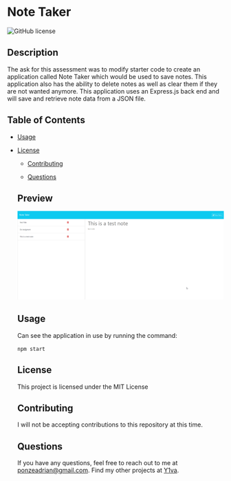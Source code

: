 # Note Taker

  ![GitHub license](https://img.shields.io/badge/license-MIT-blue.svg)

  ## Description

  The ask for this assessment was to modify starter code to create an application called Note Taker which would be used to save notes. This application also has the ability to delete notes as well as clear them if they are not wanted anymore. This application uses an Express.js back end and will save and retrieve note data from a JSON file.


  ## Table of Contents

  * [Usage](#usage)
  
* [License](#license)

  * [Contributing](#contributing)

  * [Questions](#questions)


  ## Preview
  ![A screenshot of the page taken in Google Chrome](./images/2024-02-18%2014_17_10-Note%20Taker.png)

  ## Usage

  Can see the application in use by running the command:

  ```
  npm start
  ```

  ## License
    
    This project is licensed under the MIT License

  ## Contributing

  I will not be accepting contributions to this repository at this time.


  ## Questions

  If you have any questions, feel free to reach out to me at ponzeadrian@gmail.com. Find my other projects at [Y1va](https://github.com/Y1va/).
